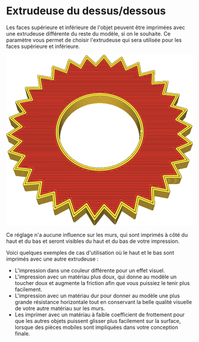 Extrudeuse du dessus/dessous
====
Les faces supérieure et inférieure de l'objet peuvent être imprimées avec une extrudeuse différente du reste du modèle, si on le souhaite. Ce paramètre vous permet de choisir l'extrudeuse qui sera utilisée pour les faces supérieure et inférieure.

![Le haut et le bas de cet objet sont imprimés en rouge](../../../articles/images/top_bottom_extruder_nr.png)

Ce réglage n'a aucune influence sur les murs, qui sont imprimés à côté du haut et du bas et seront visibles du haut et du bas de votre impression.

Voici quelques exemples de cas d'utilisation où le haut et le bas sont imprimés avec une autre extrudeuse :
* L'impression dans une couleur différente pour un effet visuel.
* L'impression avec un matériau plus doux, qui donne au modèle un toucher doux et augmente la friction afin que vous puissiez le tenir plus facilement.
* L'impression avec un matériau dur pour donner au modèle une plus grande résistance horizontale tout en conservant la belle qualité visuelle de votre autre matériau sur les murs.
* Les imprimer avec un matériau à faible coefficient de frottement pour que les autres objets puissent glisser plus facilement sur la surface, lorsque des pièces mobiles sont impliquées dans votre conception finale.

